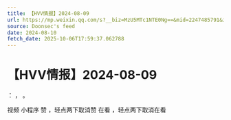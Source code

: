 ```yaml
---
title: 【HVV情报】2024-08-09
url: https://mp.weixin.qq.com/s?__biz=MzU5MTc1NTE0Ng==&mid=2247485791&idx=1&sn=adaebad49aebbf174a89cf0e086eb7b4
source: Doonsec's feed
date: 2024-08-10
fetch_date: 2025-10-06T17:59:37.062788
---
```


# 【HVV情报】2024-08-09

：
，
。

视频
小程序
赞
，轻点两下取消赞
在看
，轻点两下取消在看